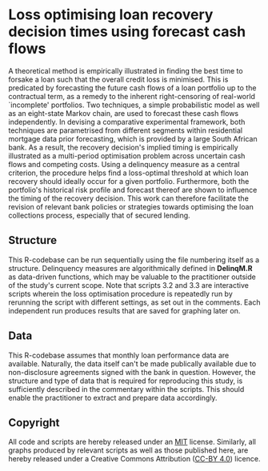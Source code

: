 # Loss optimising loan recovery decision times using forecast cash flows
A theoretical method is empirically illustrated in finding the best time to forsake a loan such that the overall credit loss is minimised. This is predicated by forecasting the future cash flows of a loan portfolio up to the contractual term, as a remedy to the inherent right-censoring of real-world `incomplete' portfolios. Two techniques, a simple probabilistic model as well as an eight-state Markov chain, are used to forecast these cash flows independently. In devising a comparative experimental framework, both techniques are parametrised from different segments within residential mortgage data prior forecasting, which is provided by a large South African bank. As a result, the recovery decision's implied timing is empirically illustrated as a multi-period optimisation problem across uncertain cash flows and competing costs. Using a delinquency measure as a central criterion, the procedure helps find a loss-optimal threshold at which loan recovery should ideally occur for a given portfolio. Furthermore, both the portfolio's historical risk profile and forecast thereof are shown to influence the timing of the recovery decision. This work can therefore facilitate the revision of relevant bank policies or strategies towards optimising the loan collections process, especially that of secured lending.

## Structure
This R-codebase can be run sequentially using the file numbering itself as a structure. Delinquency measures are algorithmically defined in **DelinqM.R** as data-driven functions, which may be valuable to the practitioner outside of the study's current scope. Note that scripts 3.2 and 3.3 are interactive scripts wherein the loss optimisation procedure is repeatedly run by rerunning the script with different settings, as set out in the comments. Each independent run produces results that are saved for graphing later on.

## Data
This R-codebase assumes that monthly loan performance data are available. Naturally, the data itself can't be made publically available due to non-disclosure agreements signed with the bank in question. However, the structure and type of data that is required for reproducing this study, is sufficiently described in the commentary within the scripts. This should enable the practitioner to extract and prepare data accordingly.

## Copyright
All code and scripts are hereby released under an [MIT](https://opensource.org/licenses/MIT) license. Similarly, all graphs produced by relevant scripts as well as those published here, are hereby released under a Creative Commons Attribution ([CC-BY 4.0](https://creativecommons.org/licenses/by/4.0/)) licence.